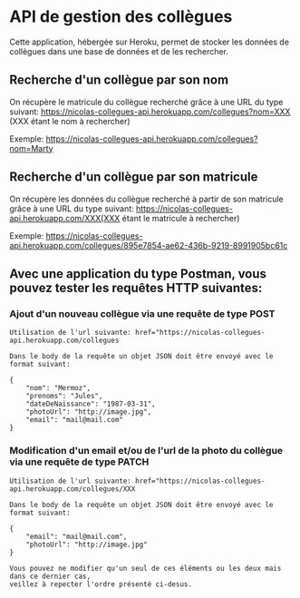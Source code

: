 # API de gestion des collègues
Cette application, hébergée sur Heroku, permet de stocker les données de collègues dans une base de données et de les rechercher.


## Recherche d'un collègue par son nom
On récupère le matricule du collègue recherché grâce à une URL du type suivant: https://nicolas-collegues-api.herokuapp.com/collegues?nom=XXX (XXX étant le nom à rechercher)

Exemple: <a href="https://nicolas-collegues-api.herokuapp.com/collegues?nom=Marty">https://nicolas-collegues-api.herokuapp.com/collegues?nom=Marty</a>


## Recherche d'un collègue par son matricule
On récupère les données du collègue recherché à partir de son matricule grâce à une URL du type suivant: https://nicolas-collegues-api.herokuapp.com/XXX(XXX étant le matricule à rechercher)

Exemple: <a href="https://nicolas-collegues-api.herokuapp.com/collegues?nom=Marty">https://nicolas-collegues-api.herokuapp.com/collegues/895e7854-ae62-436b-9219-8991905bc61c</a>


## Avec une application du type Postman, vous pouvez tester les requêtes HTTP suivantes:

### Ajout d'un nouveau collègue via une requête de type POST

```
Utilisation de l'url suivante: href="https://nicolas-collegues-api.herokuapp.com/collegues

Dans le body de la requête un objet JSON doit être envoyé avec le format suivant:

{
    "nom": "Mermoz",
    "prenoms": "Jules",
    "dateDeNaissance": "1987-03-31",
    "photoUrl": "http://image.jpg",
    "email": "mail@mail.com"
}

```

### Modification d'un email et/ou de l'url de la photo du collègue via une requête de type PATCH

```
Utilisation de l'url suivante: href="https://nicolas-collegues-api.herokuapp.com/collegues/XXX

Dans le body de la requête un objet JSON doit être envoyé avec le format suivant:

{
    "email": "mail@mail.com",
    "photoUrl": "http://image.jpg"
}

Vous pouvez ne modifier qu'un seul de ces éléments ou les deux mais dans ce dernier cas,
veillez à repecter l'ordre présenté ci-desus.

```